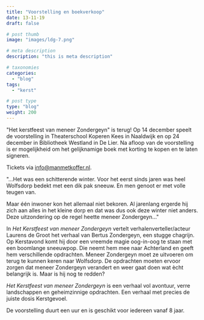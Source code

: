 ```yaml
---
title: "Voorstelling en boekverkoop"
date: 13-11-19
draft: false

# post thumb
image: "images/ldg-7.png"

# meta description
description: "this is meta description"

# taxonomies
categories:
  - "blog"
tags:
  - "kerst"

# post type
type: "blog"
weight: 200
---
```


"Het kerstfeest van meneer Zondergeyn" is terug! Op 14 december speelt
de voorstelling in Theaterschool Koperen Kees in Naaldwijk en op 24
december in Bibliotheek Westland in De Lier. Na afloop van de
voorstelling is er mogelijkheid om het gelijknamige boek met korting te
kopen en te laten signeren.

Tickets via <info@manmetkoffer.nl>.

"\...Het was een schitterende winter. Voor het eerst sinds jaren was
heel Wolfsdorp bedekt met een dik pak sneeuw. En men genoot er met volle
teugen van.

Maar één inwoner kon het allemaal niet bekoren. Al jarenlang ergerde hij
zich aan alles in het kleine dorp en dat was dus ook deze winter niet
anders. Deze uitzondering op de regel heette meneer Zondergeyn\..."

In *Het Kerstfeest van meneer Zondergeyn* vertelt
verhalenverteller/acteur Laurens de Groot het verhaal van Bertus
Zondergeyn, een stugge chagrijn. Op Kerstavond komt hij door een vreemde
magie oog-in-oog te staan met een boomlange sneeuwpop. Die neemt hem mee
naar Achterland en geeft hem verschillende opdrachten. Meneer Zondergeyn
moet ze uitvoeren om terug te kunnen keren naar Wolfsdorp. De opdrachten
moeten ervoor zorgen dat meneer Zondergeyn verandert en weer gaat doen
wat ècht belangrijk is. Maar is hij nog te redden?

*Het Kerstfeest van meneer Zondergeyn* is een verhaal vol avontuur,
verre landschappen en geheimzinnige opdrachten. Een verhaal met precies
de juiste dosis Kerstgevoel.

De voorstelling duurt een uur en is geschikt voor iedereen vanaf 8 jaar.
